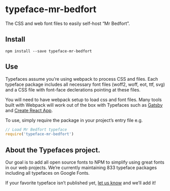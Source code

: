 
# typeface-mr-bedfort

The CSS and web font files to easily self-host “Mr Bedfort”.

## Install

`npm install --save typeface-mr-bedfort`

## Use

Typefaces assume you’re using webpack to process CSS and files. Each typeface
package includes all necessary font files (woff2, woff, eot, ttf, svg) and
a CSS file with font-face declerations pointing at these files.

You will need to have webpack setup to load css and font files. Many tools built
with Webpack will work out of the box with Typefaces such as [Gatsby](https://github.com/gatsbyjs/gatsby)
and [Create React App](https://github.com/facebookincubator/create-react-app).

To use, simply require the package in your project’s entry file e.g.

```javascript
// Load Mr Bedfort typeface
require('typeface-mr-bedfort')
```

## About the Typefaces project.

Our goal is to add all open source fonts to NPM to simplify using great fonts in
our web projects. We’re currently maintaining 833 typeface packages
including all typefaces on Google Fonts.

If your favorite typeface isn’t published yet, [let us know](https://github.com/KyleAMathews/typefaces)
and we’ll add it!
